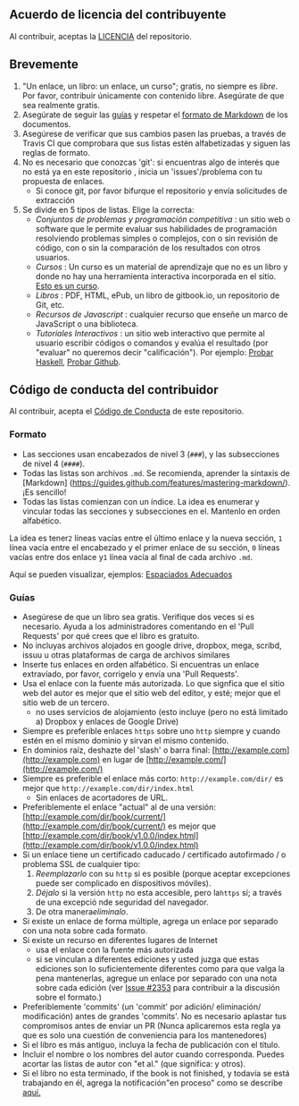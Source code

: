 ## Acuerdo de licencia del contribuyente

Al contribuir, aceptas la [LICENCIA](https://github.com/DpdC/biblioteca-espanol-gratis/blob/master/LICENCIA.txt) del repositorio.


## Brevemente

1. "Un enlace, un libro: un enlace, un curso"; gratis, no siempre es *libre*. Por favor, contribuir únicamente con contenido libre. Asegúrate de que sea realmente gratis.
2. Asegúrate de seguir las [guías](#guias) y respetar el [formato de Markdown](#formato) de los documentos.
3. Asegúrese de verificar que sus cambios pasen las pruebas, a través de Travis CI que comprobara que sus listas estén alfabetizadas y siguen las reglas de formato.
4. No es necesario que conozcas 'git': si encuentras algo de interés que no está ya en este repositorio , inicia un 'issues'/problema con tu propuesta de enlaces.
    * Si conoce git, por favor bifurque el repositorio y envía solicitudes de extracción
5. Se divide en 5 tipos de listas. Elige la correcta:
    * *Conjuntos de problemas y programación competitiva* : un sitio web o software que le permite evaluar sus habilidades de programación resolviendo problemas simples o complejos, con o sin revisión de código, con o sin la comparación de los resultados con otros usuarios.
    * *Cursos* : Un curso es un material de aprendizaje que no es un libro y donde no hay una herramienta interactiva incorporada en el sitio.  [Esto es un curso](http://ocw.mit.edu/courses/electrical-engineering-and-computer-science/6-006-introduction-to-algorithms-fall-2011/).
    * *Libros* : PDF, HTML, ePub, un libro de gitbook.io, un repositorio de Git, etc.
    * *Recursos de Javascript* : cualquier recurso que enseñe un marco de JavaScript o una biblioteca.
    * *Tutoriales Interactivos* : un sitio web interactivo que permite al usuario escribir códigos o comandos y evalúa el resultado (por "evaluar" no queremos decir "calificación"). Por ejemplo: [Probar Haskell](http://tryhaskell.org), [Probar Github](http://try.github.io).


## Código de conducta del contribuidor

Al contribuir, acepta el [Código de Conducta](https://github.com/EbookFoundation/free-programming-books/blob/master/CODE_OF_CONDUCT.md) de este repositorio.


### Formato

* Las secciones usan encabezados de nivel 3 (`###`), y las subsecciones de nivel 4 (`####`).
* Todas las listas son archivos `.md`. Se recomienda, aprender la sintaxis de [Markdown] (https://guides.github.com/features/mastering-markdown/). ¡Es sencillo!
* Todas las listas comienzan con un índice. La idea es enumerar y vincular todas las secciones y subsecciones en el. Mantenlo en orden alfabético.

La idea es tener`2` líneas vacías entre el último enlace y la nueva sección,  `1` línea vacía entre el encabezado y el primer enlace de su sección, `0` líneas vacías entre dos enlace y`1` línea vacía al final de cada archivo `.md`.

Aquí se pueden visualizar, ejemplos: [Espaciados Adecuados](https://github.com/EbookFoundation/free-programming-books/blob/master/CONTRIBUTING.md#formatting)


### Guías

* Asegúrese de que un libro sea gratis. Verifique dos veces si es necesario. Ayuda a los administradores comentando en el 'Pull Requests' por qué crees que el libro es gratuito.
* No incluyas archivos alojados en google drive, dropbox, mega, scribd, issuu u otras plataformas de carga de archivos similares
* Inserte tus enlaces en orden alfabético. Si encuentras un enlace extravíado, por favor, corrigelo y envía una 'Pull Requests'.
* Usa el enlace con la fuente más autorizada. Lo que signfica que el sitio web del autor es mejor que el sitio web del editor, y esté; mejor que el sitio web de un tercero.
    * no uses servicios de alojamiento (esto incluye (pero no está limitado a) Dropbox y enlaces de Google Drive)
* Siempre es preferible enlaces `https` sobre uno `http` siempre y cuando estén en el mismo dominio y sirvan el mismo contenido.
* En dominios raíz, deshazte del 'slash' o barra final: [http://example.com](http://example.com) en lugar de [http://example.com/](http://example.com/)
* Siempre es preferible el enlace más corto: `http://example.com/dir/` es mejor que `http://example.com/dir/index.html`
    * Sin enlaces de acortadores de URL.
* Preferiblemente el enlace "actual" al de una versión: [http://example.com/dir/book/current/](http://example.com/dir/book/current/) es mejor que [http://example.com/dir/book/v1.0.0/index.html](http://example.com/dir/book/v1.0.0/index.html)
* Si un enlace tiene un certificado caducado / certificado autofirmado / o problema SSL de cualquier tipo:
  1. *Reemplazarlo* con su `http` si es posible (porque aceptar excepciones puede ser complicado en dispositivos móviles).
  2. *Déjalo* si la versión `http` no esta accesible, pero la`https` sí; a través de una excepció nde seguridad del navegador.
  3.  De otra manera*eliminalo*.
* Si existe un enlace de forma múltiple, agrega un enlace por separado con una nota sobre cada formato.
* Si existe un recurso en diferentes lugares de Internet
    * usa el enlace con la fuente más autorizada
    * si se vinculan a diferentes ediciones y usted juzga que estas ediciones son lo suficientemente diferentes como para que valga la pena mantenerlas, agregue un enlace por separado con una nota sobre cada edición (ver [Issue #2353](https://github.com/EbookFoundation/free-programming-books/issues/2353) para contribuir a la discusión sobre el formato.)
* Preferiblemente 'commits' (un 'commit' por adición/ eliminación/ modificación) antes de grandes 'commits'. No es necesario aplastar tus compromisos antes de enviar un PR (Nunca aplicaremos esta regla ya que es solo una cuestión de conveniencia para los mantenedores)
* Si el libro es más antiguo, incluya la fecha de publicación con el título. 
* Incluir el nombre o los nombres del autor cuando corresponda. Puedes acortar las listas de autor con "et al." (que significa: y otros).
* Si el libro no esta terminado, 
if the book is not finished, y todavía se está trabajando en él, agrega la notificación"en proceso" como se describe [aquí.](https://github.com/EbookFoundation/free-programming-books/blob/master/CONTRIBUTING.md#in_process)
